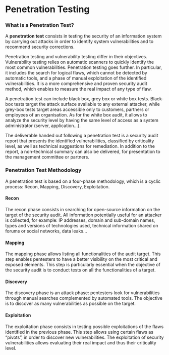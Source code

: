 # Penetration Testing

### **What is a Penetration Test?**

A **penetration test** consists in testing the security of an information system by carrying out attacks in order to identify system vulnerabilities and to recommend security corrections.  
  
Penetration testing and vulnerability testing differ in their objectives. Vulnerability testing relies on automatic scanners to quickly identify the most common vulnerabilities. Penetration testing goes further. In particular, it includes the search for logical flaws, which cannot be detected by automatic tools, and a phase of manual exploitation of the identified vulnerabilities. It is a more comprehensive and proven security audit method, which enables to measure the real impact of any type of flaw. 

A penetration test can include black box, grey box or white box tests. Black-box tests target the attack surface available to any external attacker, while grey-box tests target areas accessible only to customers, partners or employees of an organisation. As for the white box audit, it allows to analyze the security level by having the same level of access as a system administrator \(server, application…\).

The deliverable handed out following a penetration test is a security audit report that presents the identified vulnerabilities, classified by criticality level, as well as technical suggestions for remediation. In addition to the report, a non-technical summary can also be delivered, for presentation to the management committee or partners.

### **Penetration Test Methodology**

A penetration test is based on a four-phase methodology, which is a cyclic process: Recon, Mapping, Discovery, Exploitation.

#### Recon

The recon phase consists in searching for open-source information on the target of the security audit. All information potentially useful for an attacker is collected, for example: IP addresses, domain and sub-domain names, types and versions of technologies used, technical information shared on forums or social networks, data leaks…

#### Mapping

The mapping phase allows listing all functionalities of the audit target. This step enables pentesters to have a better visibility on the most critical and exposed elements. This step is particularly essential when the objective of the security audit is to conduct tests on all the functionalities of a target.

#### Discovery

The discovery phase is an attack phase: pentesters look for vulnerabilities through manual searches complemented by automated tools. The objective is to discover as many vulnerabilities as possible on the target.

#### Exploitation

The exploitation phase consists in testing possible exploitations of the flaws identified in the previous phase. This step allows using certain flaws as “pivots”, in order to discover new vulnerabilities. The exploitation of security vulnerabilities allows evaluating their real impact and thus their criticality level.



